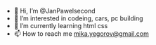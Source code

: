 - 👋 Hi, I’m @JanPawelsecond
- 👀 I’m interested in codeing, cars, pc building
- 🌱 I’m currently learning html css
- 📫 How to reach me mika.yegorov@gmail.com                                                    
